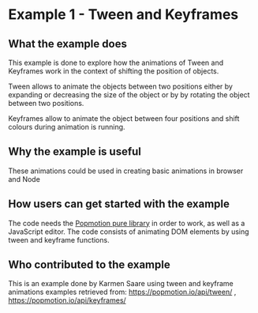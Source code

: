 # Example 1 - Tween and Keyframes

## What the example does
This example is done to explore how the animations of Tween and Keyframes work in the context of shifting the position of objects. 

Tween allows to animate the objects between two positions either by expanding or decreasing the size of the object or by by rotating the object between two positions.  

Keyframes allow to animate the object between four positions and shift colours during animation is running. 

## Why the example is useful  
These animations could be used in creating basic animations in browser and Node

## How users can get started with the example
The code needs the [Popmotion pure library](https://popmotion.io/learn/install/) in order to work, as well as a JavaScript editor. The code consists of animating DOM elements by using tween and keyframe functions.

## Who contributed to the example
This is an example done by Karmen Saare using tween and keyframe animations examples retrieved from:
https://popmotion.io/api/tween/ , https://popmotion.io/api/keyframes/




